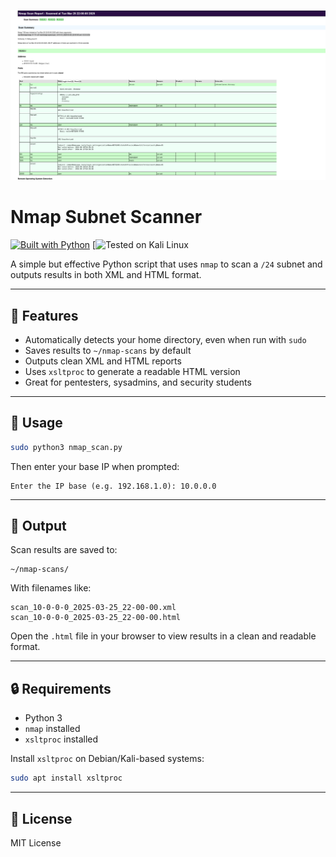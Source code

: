 ![Nmap Subnet Scanner Banner](banner.png)


# Nmap Subnet Scanner

[![Built with Python](https://img.shields.io/badge/Built%20with-Python-blue?logo=python)](https://www.python.org/)
[![Tested on Kali Linux](https://img.shields.io/badge/Tested%20on-Kali%20Linux-blueviolet?logo=linux)

A simple but effective Python script that uses `nmap` to scan a `/24` subnet and outputs results in both XML and HTML format.

---

## 🔧 Features

- Automatically detects your home directory, even when run with `sudo`
- Saves results to `~/nmap-scans` by default
- Outputs clean XML and HTML reports
- Uses `xsltproc` to generate a readable HTML version
- Great for pentesters, sysadmins, and security students

---

## 🚀 Usage

```bash
sudo python3 nmap_scan.py
```

Then enter your base IP when prompted:

```text
Enter the IP base (e.g. 192.168.1.0): 10.0.0.0
```

---

## 📁 Output

Scan results are saved to:

```
~/nmap-scans/
```

With filenames like:

```
scan_10-0-0-0_2025-03-25_22-00-00.xml
scan_10-0-0-0_2025-03-25_22-00-00.html
```

Open the `.html` file in your browser to view results in a clean and readable format.

---

## 🔒 Requirements

- Python 3
- `nmap` installed
- `xsltproc` installed

Install `xsltproc` on Debian/Kali-based systems:

```bash
sudo apt install xsltproc
```

---

## 📜 License

MIT License
